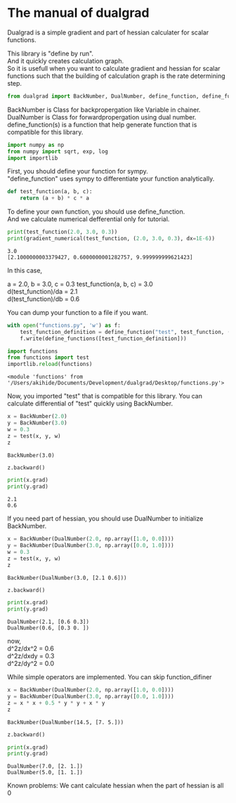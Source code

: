 
# The manual of dualgrad

Dualgrad is a simple gradient and part of hessian calculater for scalar functions.  

This library is "define by run".  
And it quickly creates calculation graph.  
So it is usefull when you want to calculate gradient and hessian for scalar functions such that the building of calculation graph is the rate determining step.  


```python
from dualgrad import BackNumber, DualNumber, define_function, define_functions, gradient_numerical
```

BackNumber is Class for backpropergation like Variable in chainer.  
DualNumber is Class for forwardpropergation using dual number.  
define_function(s) is a function that help generate function that is compatible for this library.


```python
import numpy as np
from numpy import sqrt, exp, log
import importlib
```

First, you should define your function for sympy.  
"define_function" uses sympy to differentiate your function analytically.


```python
def test_function(a, b, c):
    return (a + b) * c * a
```

To define your own function, you should use define_function.  
And we calculate numerical defferential only for tutorial.


```python
print(test_function(2.0, 3.0, 0.3))
print(gradient_numerical(test_function, (2.0, 3.0, 0.3), dx=1E-6))
```

    3.0
    [2.1000000003379427, 0.6000000001282757, 9.999999999621423]


In this case,


a = 2.0, b = 3.0, c = 0.3
test_function(a, b, c) = 3.0  
d(test_function)/da = 2.1  
d(test_function)/db = 0.6  

You can dump your function to a file if you want.


```python
with open("functions.py", 'w') as f:
    test_function_definition = define_function("test", test_function, ("a", "b"), ("c",))
    f.write(define_functions([test_function_definition]))
```


```python
import functions
from functions import test
importlib.reload(functions)
```




    <module 'functions' from '/Users/akihide/Documents/Development/dualgrad/Desktop/functions.py'>



Now, you imported "test" that is compatible for this library.
You can calculate differential of "test" quickly using BackNumber.


```python
x = BackNumber(2.0)
y = BackNumber(3.0)
w = 0.3
z = test(x, y, w)
z
```




    BackNumber(3.0)




```python
z.backward()
```


```python
print(x.grad)
print(y.grad)
```

    2.1
    0.6


If you need part of hessian, you should use DualNumber to initialize BackNumber.


```python
x = BackNumber(DualNumber(2.0, np.array([1.0, 0.0])))
y = BackNumber(DualNumber(3.0, np.array([0.0, 1.0])))
w = 0.3
z = test(x, y, w)
z
```




    BackNumber(DualNumber(3.0, [2.1 0.6]))




```python
z.backward()
```


```python
print(x.grad)
print(y.grad)
```

    DualNumber(2.1, [0.6 0.3])
    DualNumber(0.6, [0.3 0. ])


now,  
d^2z/dx^2 = 0.6  
d^2z/dxdy = 0.3  
d^2z/dy^2 = 0.0

While simple operators are implemented. You can skip function_difiner


```python
x = BackNumber(DualNumber(2.0, np.array([1.0, 0.0])))
y = BackNumber(DualNumber(3.0, np.array([0.0, 1.0])))
z = x * x + 0.5 * y * y + x * y
z
```




    BackNumber(DualNumber(14.5, [7. 5.]))




```python
z.backward()
```


```python
print(x.grad)
print(y.grad)
```

    DualNumber(7.0, [2. 1.])
    DualNumber(5.0, [1. 1.])


Known problems: We cant calculate hessian when the part of hessian is all 0
